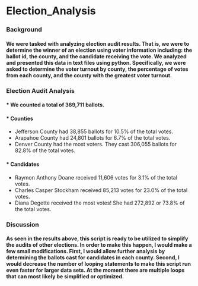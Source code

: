 # Election_Analysis
### Background
#### We were tasked with analyzing election audit results. That is, we were to determine the winner of an election using voter information including: the ballot id, the county, and the candidate receiving the vote. We analyzed and presented this data in text files using python. Specifically, we were asked to determine the voter turnout by county, the percentage of votes from each county, and the county with the greatest voter turnout.
### Election Audit Analysis
#### * We counted a total of 369,711 ballots.
#### * Counties
   * Jefferson County had 38,855 ballots for 10.5% of the total votes.
   * Arapahoe County had 24,801 ballots for 6.7% of the total votes.
   * Denver County had the most voters. They cast 306,055 ballots for 82.8% of the total votes.
#### * Candidates
   * Raymon Anthony Doane received 11,606 votes for 3.1% of the total votes.
   * Charles Casper Stockham received 85,213 votes for 23.0% of the total votes.
   * Diana Degette received the most votes! She had 272,892 or 73.8% of the total votes.
### Discussion
#### As seen in the results above, this script is ready to be utilized to simplify the audits of other elections. In order to make this happen, I would make a few small modifications. First, I would allow further analysis by determining the ballots cast for candidates in each county. Second, I would decrease the number of looping statements to make this script run even faster for larger data sets. At the moment there are multiple loops that can most likely be simplified or optimized.
